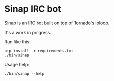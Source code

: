 Sinap IRC bot
=============

Sinap is an IRC bot built on top of
[Tornado's](http://www.tornadoweb.org/) ioloop.

It's a work in progress.

Run like this:

    pip install -r requirements.txt
    ./bin/sinap

Usage help:

    ./bin/sinap --help
